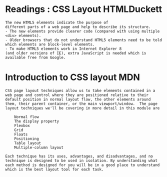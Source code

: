 

# Readings : CSS Layout HTMLDuckett

    The new HTML5 elements indicate the purpose of
    different parts of a web page and help to describe its structure.
    - The new elements provide clearer code (compared with using multiple <div> elements).
    - Older browsers that do not understand HTML5 elements need to be told which elements are block-level elements.
    - To make HTML5 elements work in Internet Explorer 8
    (and older versions of IE), extra JavaScript is needed which is available free from Google.


# Introduction to CSS layout MDN
    CSS page layout techniques allow us to take elements contained in a web page and control where they are positioned relative to their default position in normal layout flow, the other elements around them, their parent container, or the main viewport/window.  The page layout techniques we'll be covering in more detail in this module are

        Normal flow
        The display property
        Flexbox
        Grid
        Floats
        Positioning
        Table layout
        Multiple-column layout

    Each technique has its uses, advantages, and disadvantages, and no technique is designed to be used in isolation. By understanding what each method is designed for you will be in a good place to understand which is the best layout tool for each task.